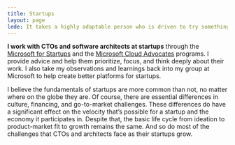 ```yaml
---
title: Startups
layout: page
lede: It takes a highly adaptable person who is driven to try something new, willing to fail, and then give it another go to thrive in the startup world.
---
```


**I work with CTOs and software architects at startups** through the [Microsoft for Startups](https://startups.microsoft.com) and the [Microsoft Cloud Advocates](https://developer.microsoft.com/en-us/advocates/) programs. I provide advice and help them prioritize, focus, and think deeply about their work. I also take my observations and learnings back into my group at Microsoft to help create better platforms for startups.

I believe the fundamentals of startups are more common than not, no matter where on the globe they are. Of course, there are essential differences in culture, financing, and go-to-market challenges. These differences do have a significant effect on the velocity that’s possible for a startup and the economy it participates in. Despite that, the basic life cycle from ideation to product-market fit to growth remains the same. And so do most of the challenges that CTOs and architects face as their startups grow.

<!-- 
My software development career began in 1995 at a startup in Dallas called The Synapse Group. It was one of the early web interaction agencies. Ben McLemore and Mike Marolda took a chance and hired me out of architecture school to work on some of the very first e-commerce websites, including the first website for [Hilton Hotels](https://hilton.com). The Synapse Group name has almost entirely disappeared through several mergers and only shows up in the [occasional news article archive](https://www.bizjournals.com/dallas/stories/1997/09/29/smallb1.html), but the kickstart it gave my career was essential.

Since then, I’ve worked or consulted at several other startups. Many of them have been open source or community driven. Most have either been acquired or have gone out of business. That’s the nature of startups. They bring innovation to the world and then the world integrates that innovation. Even the failures teach us something.

The last startup I was part of was [Wunderlist](https://wunderlist.com), which was bought by Microsoft in 2015. By many measures, it was a successful exit. Staying at Microsoft after the acquisition, however, taught me that there’s more to the story after everyone throws a party and goes home.


Of course, I’m learning from startups during this chapter of my career as well. After all, who knows when I’ll get back into the fray and pursue an idea worth implementing. -->